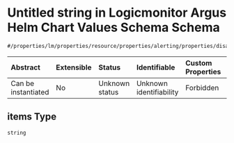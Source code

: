 # Untitled string in Logicmonitor Argus Helm Chart Values Schema Schema

```txt
#/properties/lm/properties/resource/properties/alerting/properties/disable/items#/properties/lm/properties/resource/properties/alerting/properties/disable/items
```



| Abstract            | Extensible | Status         | Identifiable            | Custom Properties | Additional Properties | Access Restrictions | Defined In                                                        |
| :------------------ | :--------- | :------------- | :---------------------- | :---------------- | :-------------------- | :------------------ | :---------------------------------------------------------------- |
| Can be instantiated | No         | Unknown status | Unknown identifiability | Forbidden         | Allowed               | none                | [values.schema.json\*](values.schema.json "open original schema") |

## items Type

`string`
